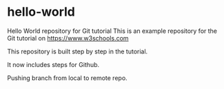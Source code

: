 # hello-world
Hello World repository for Git tutorial
This is an example repository for the Git tutorial on https://www.w3schools.com

This repository is built step by step in the tutorial. 

It now includes steps for Github.

Pushing branch from local to remote repo.
